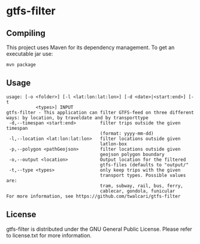 gtfs-filter
===========

Compiling
---------
This project uses Maven for its dependency management. 
To get an executable jar use:

	mvn package


Usage
-----

	usage: [-o <folder>] [-l <lat:lon:lat:lon>] [-d <date>|<start:end>] [-t
	           <types>] INPUT
	gtfs-filter - This application can filter GTFS-feed on three different
	ways: by location, by traveldate and by transporttype
	 -d,--timespan <start:end>         filter trips outside the given timespan
	                                   (format: yyyy-mm-dd)
	 -l,--location <lat:lon:lat:lon>   filter locations outside given
	                                   latlon-box
	 -p,--polygon <pathGeojson>        filter locations outside given
	                                   geojson polygon boundary
	 -o,--output <location>            Output location for the filtered
	                                   gtfs-files (defaults to "output/"
	 -t,--type <types>                 only keep trips with the given
	                                   transport types. Possible values are:
	                                   tram, subway, rail, bus, ferry,
	                                   cablecar, gondola, funicular
	For more information, see https://github.com/twalcari/gtfs-filter
	
License
-------
gtfs-filter is distributed under the GNU General Public License. 
Please refer to license.txt for more information.

